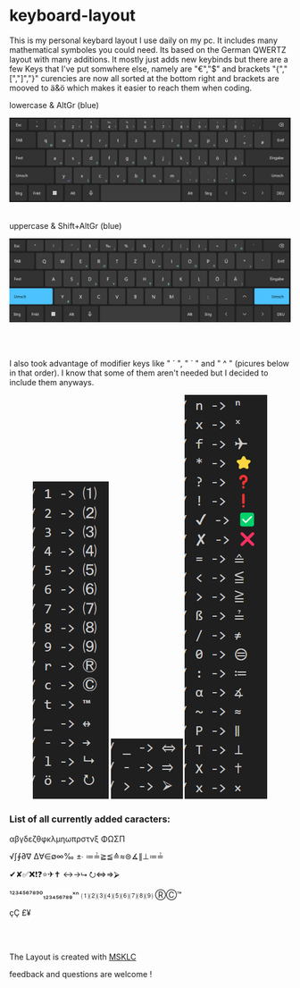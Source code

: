 # keyboard-layout

This is my personal keybard layout I use daily on my pc. It includes many mathematical symboles you could need. Its based on the German QWERTZ layout with many additions. It mostly just adds new keybinds but there are a few Keys that I've put somwhere else, namely are "€","$" and brackets "{","[","]","}" curencies are now all sorted at the bottom right and brackets are mooved to ä&ö which makes it easier to reach them when coding.


lowercase  &  AltGr (blue)
<div align="center">
  <img src="./media/lowercase_layout.png"/>
</div>

<br/>

uppercase  &  Shift+AltGr (blue)
<div align="center">
  <img src="./media/uppercase_layout.png"/>
</div>

<br/><br/>

I also took advantage of modifier keys like " ´ ", " ` " and " ^ " (picures below in that order). I know that some of them aren't needed but I decided to include them anyways.

<div align="center" align="top">
  <img src="./media/graph.png"/>
  <img src="./media/degu.png"/>
  <img src="./media/circonflex.png"/>
</div>

### List of all currently added caracters:

αβγδεζθφκλµηωπρστνξ ΦΩΣΠ

√∫∮∂∇ Δ∀∈∅∞‰ ±∙ ≔≟≧≦≙≈⊜∡∥⊥≔≟

✔✘✅❌❗❓⭐✈✝ ↔→⮡ ⭮⇔⇒⮚

¹²³⁴⁵⁶⁷⁸⁹⁰₁₂₃₄₅₆₇₈₉ˣⁿ ⑴⑵⑶⑷⑸⑹⑺⑻⑼ ⓇⒸ™

çÇ £¥


<br/><br/>

The Layout is created with [MSKLC](https://www.microsoft.com/en-us/download/details.aspx?id=102134)


feedback and questions are welcome !